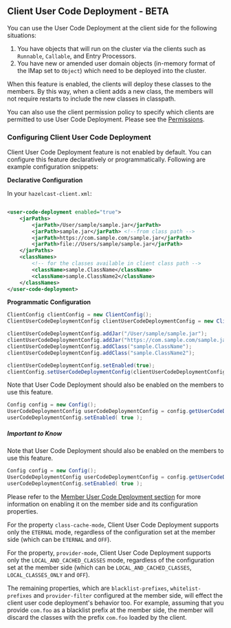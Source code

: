 
## Client User Code Deployment - BETA

You can use the User Code Deployment at the client side for the following situations:

1. You have objects that will run on the cluster via the clients such as `Runnable`, `Callable`, and Entry Processors.
2. You have new or amended user domain objects (in-memory format of the IMap set to `Object`) which need to be deployed into the cluster.

When this feature is enabled, the clients will deploy these classes to the members. By this way, when a client adds a new class, the members will not require restarts to include the new classes in classpath. 


You can also use the client permission policy to specify which clients are permitted to use User Code Deployment. Please see the [Permissions](#permissions).

### Configuring Client User Code Deployment

Client User Code Deployment feature is not enabled by default. You can configure this feature declaratively or programmatically. Following are example configuration snippets:

**Declarative Configuration**

In your `hazelcast-client.xml`:

```xml

<user-code-deployment enabled="true">
    <jarPaths>
        <jarPath>/User/sample/sample.jar</jarPath>
        <jarPath>sample.jar</jarPath> <!--from class path -->
        <jarPath>https://com.sample.com/sample.jar</jarPath>
        <jarPath>file://Users/sample/sample.jar</jarPath>
    </jarPaths>
    <classNames>
    	<!-- for the classes available in client class path -->
        <className>sample.ClassName</className>
        <className>sample.ClassName2</className>
    </classNames>
</user-code-deployment>
```

**Programmatic Configuration**

```java
ClientConfig clientConfig = new ClientConfig();
ClientUserCodeDeploymentConfig clientUserCodeDeploymentConfig = new ClientUserCodeDeploymentConfig();

clientUserCodeDeploymentConfig.addJar("/User/sample/sample.jar");
clientUserCodeDeploymentConfig.addJar("https://com.sample.com/sample.jar");
clientUserCodeDeploymentConfig.addClass("sample.ClassName");
clientUserCodeDeploymentConfig.addClass("sample.ClassName2");

clientUserCodeDeploymentConfig.setEnabled(true);
clientConfig.setUserCodeDeploymentConfig(clientUserCodeDeploymentConfig);
```

Note that User Code Deployment should also be enabled on the members to use this feature. 

```java
Config config = new Config();
UserCodeDeploymentConfig userCodeDeploymentConfig = config.getUserCodeDeploymentConfig();
userCodeDeploymentConfig.setEnabled( true );
```


##### Important to Know

Note that User Code Deployment should also be enabled on the members to use this feature. 

```java
Config config = new Config();
UserCodeDeploymentConfig userCodeDeploymentConfig = config.getUserCodeDeploymentConfig();
userCodeDeploymentConfig.setEnabled( true );
```

Please refer to the [Member User Code Deployment section](#member-user-code-deployment-beta) for more information on enabling it on the member side and its configuration properties. 

For the property `class-cache-mode`, Client User Code Deployment supports only the `ETERNAL` mode, regardless of the configuration set at the member side (which can be `ETERNAL` and `OFF`).

For the property, `provider-mode`, Client User Code Deployment supports only the `LOCAL_AND_CACHED_CLASSES` mode, regardless of the configuration set at the member side (which can be `LOCAL_AND_CACHED_CLASSES`, `LOCAL_CLASSES_ONLY` and `OFF`).

The remaining properties, which are `blacklist-prefixes`, `whitelist-prefixes` and `provider-filter` configured at the member side, will effect the client user code deployment's behavior too. For example, assuming that you provide `com.foo` as a blacklist prefix at the member side, the member will discard the classes with the prefix `com.foo` loaded by the client.